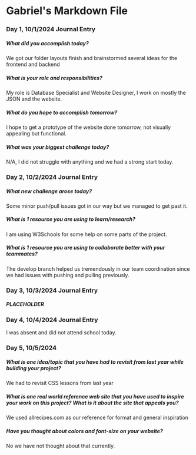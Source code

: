 # Gabriel's Markdown File

### Day 1, 10/1/2024 Journal Entry
##### What did you accomplish today?
We got our folder layouts finish and brainstormed several ideas for the frontend and backend
##### What is your role and responsibilities?
My role is Database Specialist and Website Designer, I work on mostly the JSON and the website.
##### What do you hope to accomplish tomorrow?
I hope to get a prototype of the website done tomorrow, not visually appealing but functional.
##### What was your biggest challenge today?
N/A, I did not struggle with anything and we had a strong start today.


### Day 2, 10/2/2024 Journal Entry
##### What new challenge arose today?
Some minor push/pull issues got in our way but we managed to get past it.
##### What is 1 resource you are using to learn/research?
I am using W3Schools for some help on some parts of the project.
##### What is 1 resource you are using to collaborate better with your teammates?
The develop branch helped us tremendously in our team coordination since we had issues with pushing and pulling previously.


### Day 3, 10/3/2024 Journal Entry
##### PLACEHOLDER


### Day 4, 10/4/2024 Journal Entry
I was absent and did not attend school today.


### Day 5, 10/5/2024
##### What is one idea/topic that you have had to revisit from last year while building your project?
We had to revisit CSS lessons from last year
##### What is one real world reference web site that you have used to inspire your work on this project? What is it about the site that appeals you?
We used allrecipes.com as our reference for format and general inspiration
##### Have you thought about colors and font-size on your website?
No we have not thought about that currently.